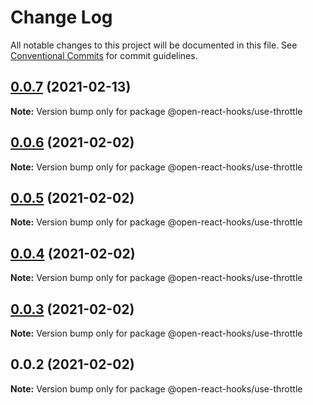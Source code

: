 # Change Log

All notable changes to this project will be documented in this file.
See [Conventional Commits](https://conventionalcommits.org) for commit guidelines.

## [0.0.7](https://github.com/open-react-hooks/open-react-hooks/compare/@open-react-hooks/use-throttle@0.0.6...@open-react-hooks/use-throttle@0.0.7) (2021-02-13)

**Note:** Version bump only for package @open-react-hooks/use-throttle





## [0.0.6](https://github.com/open-react-hooks/open-react-hooks/compare/@open-react-hooks/use-throttle@0.0.5...@open-react-hooks/use-throttle@0.0.6) (2021-02-02)

**Note:** Version bump only for package @open-react-hooks/use-throttle





## [0.0.5](https://github.com/open-react-hooks/open-react-hooks/compare/@open-react-hooks/use-throttle@0.0.4...@open-react-hooks/use-throttle@0.0.5) (2021-02-02)

**Note:** Version bump only for package @open-react-hooks/use-throttle





## [0.0.4](https://github.com/open-react-hooks/open-react-hooks/compare/@open-react-hooks/use-throttle@0.0.3...@open-react-hooks/use-throttle@0.0.4) (2021-02-02)

**Note:** Version bump only for package @open-react-hooks/use-throttle





## [0.0.3](https://github.com/open-react-hooks/open-react-hooks/compare/@open-react-hooks/use-throttle@0.0.2...@open-react-hooks/use-throttle@0.0.3) (2021-02-02)

**Note:** Version bump only for package @open-react-hooks/use-throttle





## 0.0.2 (2021-02-02)

**Note:** Version bump only for package @open-react-hooks/use-throttle
